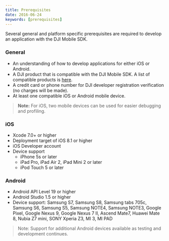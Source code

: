 ```yaml
---
title: Prerequisites
date: 2016-06-24
keywords: [prerequisites]
---
```


Several general and platform specific prerequisites are required to develop an application with the DJI Mobile SDK.

### General

   * An understanding of how to develop applications for either iOS or Android.
   * A DJI product that is compatible with the DJI Mobile SDK. A list of compatible products is [here](../introduction/product_introduction.html#Supported-Products).
   * A credit card or phone number for DJI developer registration verification (no charges will be made).
   * At least one compatible iOS or Android mobile device.
   
> **Note:**
> For iOS, two mobile devices can be used for easier debugging and profiling.
>
  
### iOS

  - Xcode 7.0+ or higher
  - Deployment target of iOS 8.1 or higher
  - iOS Developer account
  - Device support
      - iPhone 5s or later
      - iPad Pro, iPad Air 2, iPad Mini 2 or later
      - iPod Touch 5 or later

### Android

  - Android API Level 19 or higher
  - Android Studio 1.5 or higher
  - Device support: Samsung S7, Samsung S8, Samsung tabs 705c, Samsung S6, Samsung S5, Samsung NOTE4, Samsung NOTE3, Google Pixel, Google Nexus 9, Google Nexus 7 II, Ascend Mate7, Huawei Mate 8, Nubia Z7 mini, SONY Xperia Z3, MI 3, MI PAD

> Note: Support for additional Android devices available as testing and development continues.

